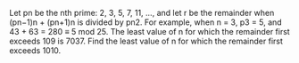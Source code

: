 
Let pn be the nth prime: 2, 3, 5, 7, 11, ..., and let r be the remainder when (pn&#8722;1)n + (pn+1)n is divided by pn2.
For example, when n = 3, p3 = 5, and 43 + 63 = 280 &#8801; 5 mod 25.
The least value of n for which the remainder first exceeds 109 is 7037.
Find the least value of n for which the remainder first exceeds 1010.
